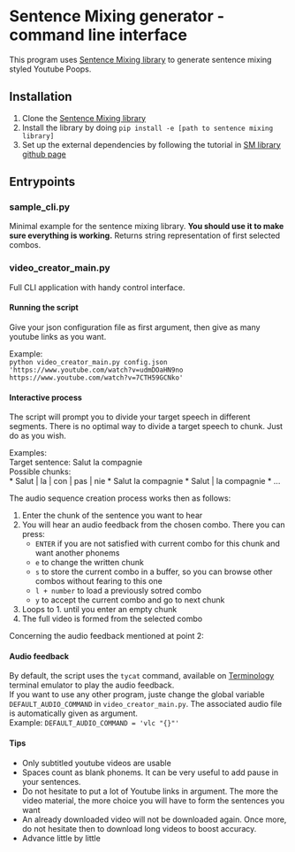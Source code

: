 # Sentence Mixing generator - command line interface

This program uses [Sentence Mixing library](http://github.com/pop123123123/sentence-mixing) to generate sentence mixing styled Youtube Poops.

## Installation

1. Clone the [Sentence Mixing library](http://github.com/pop123123123/sentence-mixing)
2. Install the library by doing ```pip install -e [path to sentence mixing library]```
3. Set up the external dependencies by following the tutorial in [SM library github page](https://github.com/pop123123123/sentence-mixing)

## Entrypoints

### sample_cli.py

Minimal example for the sentence mixing library.
**You should use it to make sure everything is working.**
Returns string representation of first selected combos.

### video_creator_main.py

Full CLI application with handy control interface.

#### Running the script

Give your json configuration file as first argument, then give as many youtube links as you want.  

Example:  
```python video_creator_main.py config.json 'https://www.youtube.com/watch?v=udmDOaHN9no https://www.youtube.com/watch?v=7CTH59GCNko'```

#### Interactive process

The script will prompt you to divide your target speech in different segments.
There is no optimal way to divide a target speech to chunk. Just do as you wish.

Examples:  
Target sentence: Salut la compagnie  
Possible chunks:  
	* Salut | la | con | pas | nie
	* Salut la compagnie
	* Salut | la compagnie
	* ...

The audio sequence creation process works then as follows:
1. Enter the chunk of the sentence you want to hear
2. You will hear an audio feedback from the chosen combo. There you can press:
	* ```ENTER``` if you are not satisfied with current combo for this chunk and want another phonems
	* ```e``` to change the written chunk
	* ```s``` to store the current combo in a buffer, so you can browse other combos without fearing to this one
	* ```l + number``` to load a previously sotred combo
	* ```y``` to accept the current combo and go to next chunk
3. Loops to 1. until you enter an empty chunk
4. The full video is formed from the selected combo

Concerning the audio feedback mentioned at point 2:  

#### Audio feedback

By default, the script uses the ```tycat``` command, available on [Terminology](https://github.com/borisfaure/terminology) terminal emulator to play the audio feedback.  
If you want to use any other program, juste change the global variable ```DEFAULT_AUDIO_COMMAND``` in ```video_creator_main.py```. The associated audio file is automatically given as argument.  
Example: ```DEFAULT_AUDIO_COMMAND = 'vlc "{}"'```

#### Tips

* Only subtitled youtube videos are usable
* Spaces count as blank phonems. It can be very useful to add pause in your sentences.
* Do not hesitate to put a lot of Youtube links in argument. The more the video material, the more choice you will have to form the sentences you want
* An already downloaded video will not be downloaded again. Once more, do not hesitate then to download long videos to boost accuracy.
* Advance little by little
